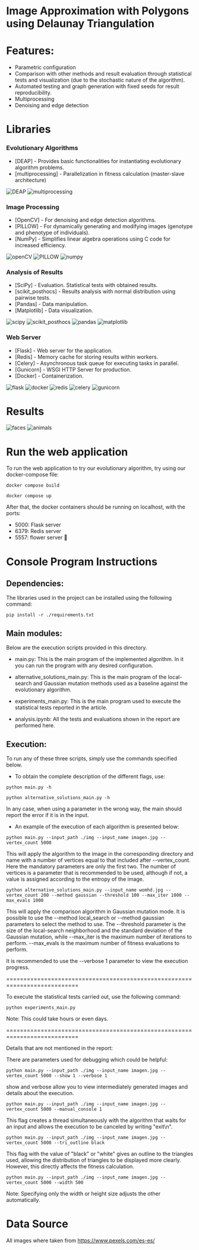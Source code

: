 # Image Approximation with Polygons using Delaunay Triangulation

# Features:

- Parametric configuration
- Comparison with other methods and result evaluation through statistical tests and visualization (due to the stochastic nature of the algorithm).
- Automated testing and graph generation with fixed seeds for result reproducibility.
- Multiprocessing
- Denoising and edge detection

# Libraries

### Evolutionary Algorithms

- [DEAP] - Provides basic functionalities for instantiating evolutionary algorithm problems.
- [multiprocessing] - Parallelization in fitness calculation (master-slave architecture)

![DEAP](./readme/icons/DEAP.png)
![multiprocessing](./readme/icons/multiprocessing.png)

### Image Processing

- [OpenCV] - For denoising and edge detection algorithms.
- [PILLOW] - For dynamically generating and modifying images (genotype and phenotype of individuals).
- [NumPy] - Simplifies linear algebra operations using C code for increased efficiency.

![openCV](./readme/icons/openCV.png)
![PILLOW](./readme/icons/PILLOW.png)
![numpy](./readme/icons/numpy.png)

### Analysis of Results

- [SciPy] - Evaluation. Statistical tests with obtained results.
- [scikit_posthocs] - Results analysis with normal distribution using pairwise tests.
- [Pandas] - Data manipulation.
- [Matplotlib] - Data visualization.

![scipy](./readme/icons/scipy.png)
![scikit_posthocs](./readme/icons/scikit_posthocs.png)
![pandas](./readme/icons/pandas.png)
![matplotlib](./readme/icons/matplotlib.png)

### Web Server

- [Flask] - Web server for the application.
- [Redis] - Memory cache for storing results within workers.
- [Celery] - Asynchronous task queue for executing tasks in parallel.
- [Gunicorn] - WSGI HTTP Server for production.
- [Docker] - Containerization.

![flask](./readme/icons/flask.png)
![docker](./readme/icons/docker.png)
![redis](./readme/icons/redis.png)
![celery](./readme/icons/celery.png)
![gunicorn](./readme/icons/gunicorn.png)

# Results

![faces](./readme/results/extra_faces1.png)
![animals](./readme/results/extra_animals1.png)

# Run the web application

To run the web application to try our evolutionary algorithm, try using our docker-compose file:

```
docker compose build
```

```
docker compose up
```

After that, the docker containers should be running on localhost, with the ports:
- 5000: Flask server
- 6379: Redis server
- 5557: flower server 🌷

# Console Program Instructions

## Dependencies:
The libraries used in the project can be installed using the following command:

```
pip install -r ./requirements.txt
```

## Main modules:
Below are the execution scripts provided in this directory.

- main.py: This is the main program of the implemented algorithm. In it you can run the program with any desired configuration.

- alternative_solutions_main.py: This is the main program of the local-search and Gaussian mutation methods used as a baseline against the evolutionary algorithm.

- experiments_main.py: This is the main program used to execute the statistical tests reported in the article.

- analysis.ipynb: All the tests and evaluations shown in the report are performed here.

## Execution:

To run any of these three scripts, simply use the commands specified below.

- To obtain the complete description of the different flags, use:

```
python main.py -h
```

```
python alternative_solutions_main.py -h
```
In any case, when using a parameter in the wrong way, the main should report the error if it is in the input.

- An example of the execution of each algorithm is presented below:

```
python main.py --input_path ./img --input_name imagen.jpg --vertex_count 5000
```

This will apply the algorithm to the image in the corresponding directory and name with a number of vertices equal to that included after --vertex_count.
Here the mandatory parameters are only the first two. The number of vertices is a parameter that is recommended to be used, although if not, a value is assigned according to the entropy of the image.

```
python alternative_solutions_main.py --input_name womhd.jpg --vertex_count 200 --method gaussian --threshold 100 --max_iter 1000 --max_evals 1000
```
This will apply the comparison algorithm in Gaussian mutation mode. It is possible to use the --method local_search or --method gaussian parameters to select the method to use. The --threshold parameter is the size of the local-search neighborhood and the standard deviation of the Gaussian mutation, while --max_iter is the maximum number of iterations to perform. --max_evals is the maximum number of fitness evaluations to perform.


It is recommended to use the --verbose 1 parameter to view the execution progress.

===========================================================================

To execute the statistical tests carried out, use the following command:

```
python experiments_main.py
```

Note: This could take hours or even days.

===========================================================================

Details that are not mentioned in the report:

There are parameters used for debugging which could be helpful:

```
python main.py --input_path ./img --input_name imagen.jpg --vertex_count 5000 --show 1 --verbose 1
```

show and verbose allow you to view intermediately generated images and details about the execution.

```
python main.py --input_path ./img --input_name imagen.jpg --vertex_count 5000 --manual_console 1
```

This flag creates a thread simultaneously with the algorithm that waits for an input and allows the execution to be canceled by writing "exit\n".

```
python main.py --input_path ./img --input_name imagen.jpg --vertex_count 5000 --tri_outline black
```

This flag with the value of "black" or "white" gives an outline to the triangles used, allowing the distribution of triangles to be displayed more clearly. However, this directly affects the fitness calculation.

```
python main.py --input_path ./img --input_name imagen.jpg --vertex_count 5000 --width 500
```

Note: Specifying only the width or height size adjusts the other automatically.


# Data Source

All images where taken from https://www.pexels.com/es-es/